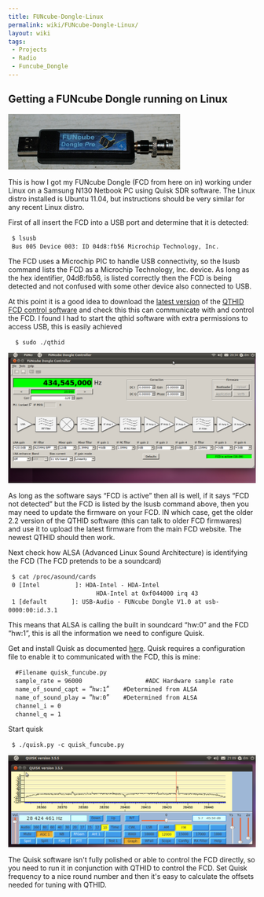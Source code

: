 ```yaml
---
title: FUNcube-Dongle-Linux
permalink: wiki/FUNcube-Dongle-Linux/
layout: wiki
tags:
 - Projects
 - Radio
 - Funcube_Dongle
---
```


Getting a FUNcube Dongle running on Linux
-----------------------------------------

<img src="FUNcube-Dongle.jpg" title="My FUNcube Dongle, with an SMA &lt;-&gt; BNC converter attached" alt="My FUNcube Dongle, with an SMA &lt;-&gt; BNC converter attached" width="350" />

This is how I got my FUNcube Dongle (FCD from here on in) working under
Linux on a Samsung N130 Netbook PC using Quisk SDR software. The Linux
distro installed is Ubuntu 11.04, but instructions should be very
similar for any recent Linux distro.

First of all insert the FCD into a USB port and determine that it is
detected:

` $ lsusb`  
` Bus 005 Device 003: ID 04d8:fb56 Microchip Technology, Inc.`

The FCD uses a Microchip PIC to handle USB connectivity, so the lsusb
command lists the FCD as a Microchip Technology, Inc. device. As long as
the hex identifier, 04d8:fb56, is listed correctly then the FCD is being
detected and not confused with some other device also connected to USB.

At this point it is a good idea to download the [latest
version](https://sourceforge.net/projects/qthid/files/) of the [QTHID
FCD control
software](http://www.oz9aec.net/index.php/funcube-dongle/qthid-fcd-controller)
and check this this can communicate with and control the FCD. I found I
had to start the qthid software with extra permissions to access USB,
this is easily achieved

`  $ sudo ./qthid`

<img src="Qthid.png" title="QTHID Software running under Linux" alt="QTHID Software running under Linux" width="750" />

  
As long as the software says “FCD is active” then all is well, if it
says “FCD not detected” but the FCD is listed by the lsusb command
above, then you may need to update the firmware on your FCD. IN which
case, get the older 2.2 version of the QTHID software (this can talk to
older FCD firmwares) and use it to upload the latest firmware from the
main FCD website. The newest QTHID should then work.

Next check how ALSA (Advanced Linux Sound Architecture) is identifying
the FCD (The FCD pretends to be a soundcard)

` $ cat /proc/asound/cards`  
` 0 [Intel          ]: HDA-Intel - HDA-Intel`  
`                         HDA-Intel at 0xf044000 irq 43`  
` 1 [default       ]: USB-Audio - FUNcube Dongle V1.0 at usb-0000:00:id.3.1`

This means that ALSA is calling the built in soundcard “hw:0” and the
FCD “hw:1”, this is all the information we need to configure Quisk.

Get and install Quisk as documented
[here](http://james.ahlstrom.name/quisk/). Quisk requires a
configuration file to enable it to communicated with the FCD, this is
mine:

`  #Filename quisk_funcube.py`  
`  sample_rate = 96000                  #ADC Hardware sample rate`  
`  name_of_sound_capt = `“`hw:1`”`    #Determined from ALSA`  
`  name_of_sound_play = `“`hw:0`”`    #Determined from ALSA`  
`  channel_i = 0`  
`  channel_q = 1`

Start quisk

` $ ./quisk.py -c quisk_funcube.py`

<img src="QuiskSDR.png" title="QuiskSDR.png" alt="QuiskSDR.png" width="750" />

  
The Quisk software isn't fully polished or able to control the FCD
directly, so you need to run it in conjunction with QTHID to control the
FCD. Set Quisk frequency to a nice round number and then it's easy to
calculate the offsets needed for tuning with QTHID.

